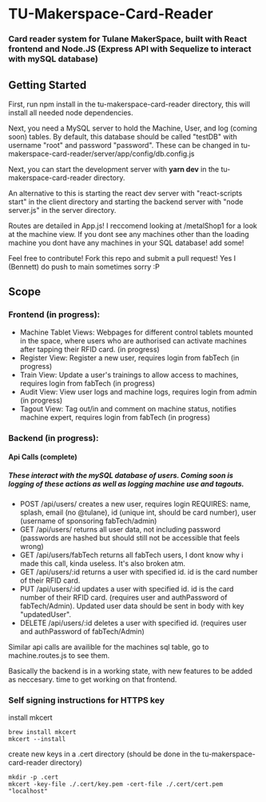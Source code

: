 # TU-Makerspace-Card-Reader
### Card reader system for Tulane MakerSpace, built with React frontend and Node.JS (Express API with Sequelize to interact with mySQL database)
  

## Getting Started
First, run npm install in the tu-makerspace-card-reader directory, this will install all needed node dependencies. 

Next, you need a MySQL server to hold the Machine, User, and log (coming soon) tables. By default, this database should be called "testDB" with username "root" and password "password". These can be changed in tu-makerspace-card-reader/server/app/config/db.config.js

Next, you can start the development server with **yarn dev** in the tu-makerspace-card-reader directory.

An alternative to this is starting the react dev server with "react-scripts start" in the client directory and starting the backend server with "node server.js" in the server directory.

Routes are detailed in App.js! I reccomend looking at /metalShop1 for a look at the machine view. If you dont see any machines other than the loading machine you dont have any machines in your SQL database! add some!

Feel free to contribute! Fork this repo and submit a pull request! Yes I (Bennett) do push to main sometimes sorry :P


## Scope
### Frontend (in progress):
- Machine Tablet Views: Webpages for different control tablets mounted in the space, where users who are authorised can activate machines after tapping their RFID card. (in progress)
- Register View: Register a new user, requires login from fabTech (in progress)
- Train View: Update a user's trainings to allow access to machines, requires login from fabTech (in progress)
- Audit View: View user logs and machine logs, requires login from admin (in progress)
- Tagout View: Tag out/in and comment on machine status, notifies machine expert, requires login from fabTech (in progress)

### Backend (in progress):
#### Api Calls (complete)
##### These interact with the mySQL database of users. Coming soon is logging of these actions as well as logging machine use and tagouts.
- POST /api/users/ creates a new user, requires login
    REQUIRES: name, splash, email (no @tulane), id (unique int, should be card number), user (username of sponsoring fabTech/admin)
- GET /api/users/ returns all user data, not including password (passwords are hashed but should still not be accessible that feels wrong)
- GET /api/users/fabTech returns all fabTech users, I dont know why i made this call, kinda useless. It's also broken atm.
- GET /api/users/:id returns a user with specified id. id is the card number of their RFID card.
- PUT /api/users/:id updates a user with specified id. id is the card number of their RFID card. (requires user and authPassword of fabTech/Admin). Updated user data should be sent in body with key "updatedUser".
- DELETE /api/users/:id deletes a user with specified id. (requires user and authPassword of fabTech/Admin)

Similar api calls are availible for the machines sql table, go to machine.routes.js to see them.

Basically the backend is in a working state, with new features to be added as neccesary. time to get working on that frontend.

### Self signing instructions for HTTPS key

install mkcert
```
brew install mkcert
mkcert --install
```

create new keys in a .cert directory (should be done in the tu-makerspace-card-reader directory)
```
mkdir -p .cert
mkcert -key-file ./.cert/key.pem -cert-file ./.cert/cert.pem "localhost"
```